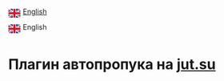 [<img src="https://raw.githubusercontent.com/twitter/twemoji/master/assets/svg/1f1ec-1f1e7.svg" alt="GB Flag" width="24" style="float: left; margin-right: 5px"/> English](https://github.com/kerdl/jutsuper/blob/main/README.md)

[<svg fill="none" width="100" height="24" xmlns="http://www.w3.org/2000/svg">
  <foreignObject width="100%" height="100%">
    <div xmlns="http://www.w3.org/1999/xhtml">
      <style>
        .float-left-margin-right-5px {
          float: left;
          margin-right: 5px;
        }
      </style>
      <img class="float-left-margin-right-5px" src="https://raw.githubusercontent.com/twitter/twemoji/master/assets/svg/1f1ec-1f1e7.svg" alt="GB Flag" width="24"/> English
    </div>
  </foreignObject>
</svg>](https://github.com/kerdl/jutsuper/blob/main/README.md)

# Плагин автопропука на [jut.su](https://jut.su/)

[//]: # (<img src="https://cdn.svgator.com/images/2023/03/wind-blowing-in-may-svg-animation.svg"/>)
